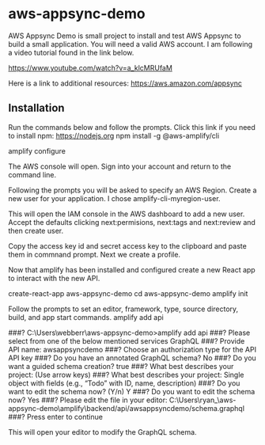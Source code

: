 # aws-appsync-demo

AWS Appsync Demo is small project to install and test AWS Appsync to build a small application. You will need a valid AWS account. I am following a video tutorial found in the link below. 

https://www.youtube.com/watch?v=a_klcMRUfaM

Here is a link to additional resources: https://aws.amazon.com/appsync

## Installation
Run the commands below and follow the prompts.
Click this link if you need to install npm: https://nodejs.org
npm install -g @aws-amplify/cli

amplify configure

The AWS console will open. Sign into your account and return to the command line. 

Following the prompts you will be asked to specify an AWS Region. Create a new user for your application. I chose amplify-cli-myregion-user.

This will open the IAM console in the AWS dashboard to add a new user. Accept the defaults clicking next:permisions, next:tags and next:review and then create user.

Copy the access key id and secret access key to the clipboard and paste them in commnand prompt. Next we create a profile.

Now that amplify has been installed and configured create a new React app to interact with the new API. 

create-react-app aws-appsync-demo
cd aws-appsync-demo
amplify init

Follow the prompts to set an editor, framework, type, source directory, build, and app start commands. 
amplify add api

###? C:\Users\webberr\aws-appsync-demo>amplify add api
###? Please select from one of the below mentioned services GraphQL
###? Provide API name: awsappsyncdemo
###? Choose an authorization type for the API API key
###? Do you have an annotated GraphQL schema? No
###? Do you want a guided schema creation? true
###? What best describes your project: (Use arrow keys)
###? What best describes your project: Single object with fields (e.g., “Todo” with ID, name, description)
###? Do you want to edit the schema now? (Y/n) Y
###? Do you want to edit the schema now? Yes
###? Please edit the file in your editor: C:\Users\ryan_\aws-appsync-demo\amplify\backend/api/awsappsyncdemo/schema.graphql
###? Press enter to continue

This will open your editor to modify the GraphQL schema.
